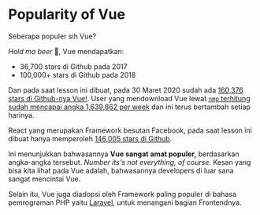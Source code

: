 # Popularity of Vue

Seberapa populer sih Vue?

*Hold ma beer* 🍺, Vue mendapatkan:

* 36,700 stars di Github pada 2017
* 100,000+ stars di Github pada 2018

Dan pada saat lesson ini dibuat, pada 30 Maret 2020 sudah ada [160,376 stars di Github-nya Vue!](https://github.com/vuejs/vue). User yang mendownload Vue lewat [`nmp` terhitung sudah mencapai angka 1,639,862 per week](https://www.npmjs.com/package/vue) dan ini terus bertambah setiap harinya.

React yang merupakan Framework besutan Facebook, pada saat lesson ini dibuat hanya memperoleh [146,005 stars di Github](https://github.com/facebook/react/).

Ini menunjukkan bahwasannya **Vue sangat amat populer,** berdasarkan angka-angka tersebut. *Number its's not everything, of course.* Kesan yang bisa kita lihat pada Vue adalah, bahwasannya developers di luar sana sangat mencintai Vue.

Selain itu, Vue juga diadopsi oleh Framework  paling populer di bahasa pemrograman PHP yaitu [Laravel](https://laravel.com/), untuk menangani bagian Frontendnya.
